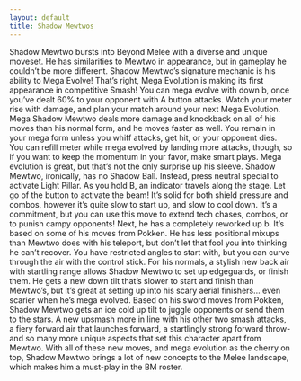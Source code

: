 ```yaml
---
layout: default
title: Shadow Mewtwos
---
```

Shadow Mewtwo bursts into Beyond Melee with a diverse and unique moveset. He has similarities to Mewtwo in appearance, but in gameplay he couldn’t be more different. Shadow Mewtwo’s signature mechanic is his ability to Mega Evolve! That’s right, Mega Evolution is making its first appearance in competitive Smash! You can mega evolve with down b, once you’ve dealt 60% to your opponent with A button attacks. Watch your meter rise with damage, and plan your match around your next Mega Evolution. Mega Shadow Mewtwo deals more damage and knockback on all of his moves than his normal form, and he moves faster as well. You remain in your mega form unless you whiff attacks, get hit, or your opponent dies. You can refill meter while mega evolved by landing more attacks, though, so if you want to keep the momentum in your favor, make smart plays.
Mega evolution is great, but that’s not the only surprise up his sleeve. Shadow Mewtwo, ironically, has no Shadow Ball. Instead, press neutral special to activate Light Pillar. As you hold B, an indicator travels along the stage. Let go of the button to activate the beam! It’s solid for both shield pressure and combos, however it’s quite slow to start up, and slow to cool down. It’s a commitment, but you can use this move to extend tech chases, combos, or to punish campy opponents!
Next, he has a completely reworked up b. It’s based on some of his moves from Pokken. He has less positional mixups than Mewtwo does with his teleport, but don’t let that fool you into thinking he can’t recover. You have restricted angles to start with, but you can curve through the air with the control stick.
For his normals, a stylish new back air with startling range allows Shadow Mewtwo to set up edgeguards, or finish them. He gets a new down tilt that’s slower to start and finish than Mewtwo’s, but it’s great at setting up into his scary aerial finishers… even scarier when he’s mega evolved. Based on his sword moves from Pokken, Shadow Mewtwo gets an ice cold up tilt to juggle opponents or send them to the stars. A new upsmash more in line with his other two smash attacks, a fiery forward air that launches forward, a startlingly strong forward throw- and so many more unique aspects that set this character apart from Mewtwo. With all of these new moves, and mega evolution as the cherry on top, Shadow Mewtwo brings a lot of new concepts to the Melee landscape, which makes him a must-play in the BM roster.
